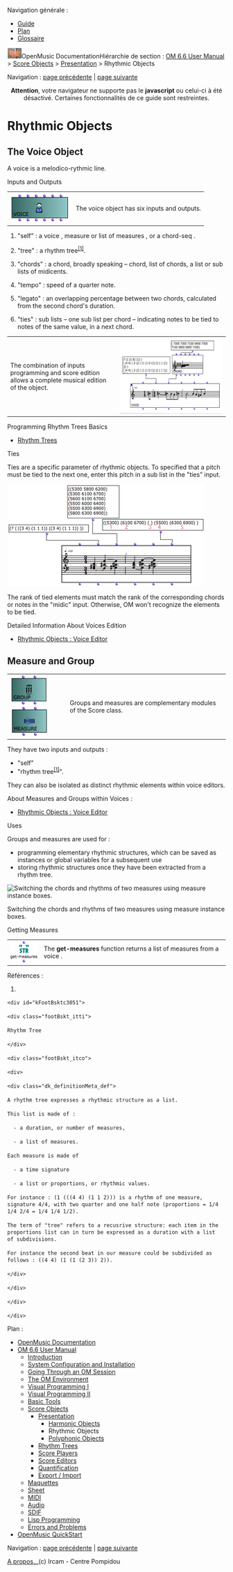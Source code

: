 <div id="tplf" class="tplPage">

<div id="tplh">

<span class="hidden">Navigation générale : </span>

  - [<span>Guide</span>](OM-Documentation.md)
  - [<span>Plan</span>](OM-Documentation_1.md)
  - [<span>Glossaire</span>](OM-Documentation_2.md)

</div>

<div id="tplt">

![empty.gif](../tplRes/page/empty.gif)![logoom1.png](../res/logoom1.png)<span class="tplTi">OpenMusic
Documentation</span><span class="sw_outStack_navRoot"><span class="hidden">Hiérarchie
de section : </span>[<span>OM 6.6 User
Manual</span>](OM-User-Manual.md)<span class="stkSep"> \>
</span>[<span>Score
Objects</span>](ScoreObjects.md)<span class="stkSep"> \>
</span>[<span>Presentation</span>](Score-Objects-Intro.md)<span class="stkSep">
\> </span><span class="stkSel_yes"><span>Rhythmic
Objects</span></span></span>

</div>

<div class="tplNav">

<span class="hidden">Navigation : </span>[<span>page
précédente</span>](Note-Chord-Chord-seq.md "page précédente(Harmonic Objects)")<span class="hidden">
| </span>[<span>page
suivante</span>](Polyphonic.md "page suivante(Polyphonic Objects)")

</div>

<div id="tplc" class="tplc_out_yes">

<div style="text-align: center;">

**Attention**, votre navigateur ne supporte pas le **javascript** ou
celui-ci à été désactivé. Certaines fonctionnalités de ce guide sont
restreintes.

</div>

<div class="headCo">

# <span>Rhythmic Objects</span>

<div class="headCo_co">

<div>

<div class="part">

## <span>The Voice Object</span>

<div class="part_co">

<div class="infobloc">

<div class="txt">

A voice is a melodico-rythmic line.

</div>

</div>

<div class="infobloc">

<div class="infobloc_ti">

<span>Inputs and Outputs</span>

</div>

<div class="txt">

|                                                                                 |                                              |
| ------------------------------------------------------------------------------- | -------------------------------------------- |
| <span class="iconButton_tim">![voice1\_icon.png](../res/voice1_icon.png)</span> | The voice object has six inputs and outputs. |

1.  "self" : a voice , measure or list of measures , or a chord-seq .

2.  "tree" : a <span id="i2" class="defRef_ul"><span>rhythm
    tree</span></span><sup>[<span>\[</span>1<span>\]</span>](#kFootBsktc3051)</sup>.

3.  "chords" : a chord, broadly speaking – chord, list of chords, a list
    or sub lists of midicents.

4.  "tempo" : speed of a quarter note.

5.  "legato" : an overlapping percentage between two chords, calculated
    from the second chord's duration.

6.  "ties" : sub lists – one sub list per chord – indicating notes to be
    tied to notes of the same value, in a next chord.

</div>

<div class="txtRes">

<table>
<colgroup>
<col style="width: 50%" />
<col style="width: 50%" />
</colgroup>
<tbody>
<tr class="odd">
<td><div class="dk_txtRes_txt txt">
<p>The combination of inputs programming and score edition allows a complete musical edition of the object.</p>
</div></td>
<td><div class="caption">
<div class="caption_co">
<a href="../res/voiceex.png" class="overLnk" title="Cliquez pour agrandir"><img src="../res/voiceex_1.png" width="300" height="175" alt="voiceex_1.png" /></a>
</div>
</div></td>
</tr>
</tbody>
</table>

</div>

<div class="linkSet">

<div class="linkSet_ti">

<span>Programming Rhythm Trees Basics</span>

</div>

<div class="linkUL">

  - [<span>Rhythm Trees</span>](RT.md)

</div>

</div>

</div>

<div class="bloc note">

<div class="bloc_ti note_ti">

<span>Ties</span>

</div>

<div class="txt">

Ties are a specific parameter of rhythmic objects. To specified that a
pitch must be tied to the next one, enter this pitch in a sub list in
the "ties" input.

</div>

<div class="caption">

<div class="caption_co">

![ties.png](../res/ties.png)

</div>

</div>

<div class="txt">

The rank of tied elements must match the rank of the corresponding
chords or notes in the "midic" input. Otherwise, OM won't recognize the
elements to be tied.

</div>

<div class="linkSet">

<div class="linkSet_ti">

<span>Detailed Information About Voices Edition</span>

</div>

<div class="linkUL">

  - [<span>Rhythmic Objects : Voice Editor</span>](Editor-Rhythm.md)

</div>

</div>

</div>

</div>

</div>

<div class="part">

## <span>Measure and Group</span>

<div class="part_co">

<div class="infobloc">

<div class="txt">

|                                                                                                                                                                     |                                                                   |
| ------------------------------------------------------------------------------------------------------------------------------------------------------------------- | ----------------------------------------------------------------- |
| <span class="iconButton_tim">![group3\_icon.png](../res/group3_icon.png)</span> <span class="iconButton_tim">![measure3\_icon.png](../res/measure3_icon.png)</span> | Groups and measures are complementary modules of the Score class. |

They have two inputs and outputs :

  - <span> "self" </span>
  - <span> "<span id="i3" class="defRef_ul"><span>rhythm
    tree</span></span><sup>[<span>\[</span>1<span>\]</span>](#kFootBsktc3051)</sup>".
    </span>

They can also be isolated as distinct rhythmic elements within voice
editors.

</div>

<div class="linkSet">

<div class="linkSet_ti">

<span>About Measures and Groups within Voices :</span>

</div>

<div class="linkUL">

  - [<span>Rhythmic Objects : Voice Editor</span>](Editor-Rhythm.md)

</div>

</div>

</div>

<div class="infobloc">

<div class="infobloc_ti">

<span>Uses</span>

</div>

<div class="txt">

Groups and measures are used for :

  - <span>programming elementary rhythmic structures, which can be saved
    as instances or global variables for a subsequent use</span>
  - <span>storing rhythmic structures once they have been extracted from
    a rhythm tree.</span>

</div>

<div class="caption">

<div class="caption_co">

![Switching the chords and rhythms of two measures using measure
instance boxes.](../res/measureinstance.png)

</div>

<div class="caption_ti">

Switching the chords and rhythms of two measures using measure instance
boxes.

</div>

</div>

</div>

<div class="bloc note">

<div class="bloc_ti note_ti">

<span>Getting Measures</span>

</div>

<div class="txt">

|                                                                                 |                                                                         |
| ------------------------------------------------------------------------------- | ----------------------------------------------------------------------- |
| <span class="iconButton_tim">![getmes\_icon.png](../res/getmes_icon.png)</span> | The **get-measures** function returns a list of measures from a voice . |

</div>

</div>

</div>

</div>

</div>

</div>

</div>

<span class="hidden">Références : </span>

1.  
    
    <div id="kFootBsktc3051">
    
    <div class="footBskt_itti">
    
    Rhythm Tree
    
    </div>
    
    <div class="footBskt_itco">
    
    <div>
    
    <div class="dk_definitionMeta_def">
    
    A rhythm tree expresses a rhythmic structure as a list.
    
    This list is made of :
    
      - a duration, or number of measures,
    
      - a list of measures.
    
    Each measure is made of
    
      - a time signature
    
      - a list or proportions, or rhythmic values.
    
    For instance : (1 (((4 4) (1 1 2))) is a rhythm of one measure,
    signature 4/4, with two quarter and one half note (proportions = 1/4
    1/4 2/4 = 1/4 1/4 1/2).
    
    The term of "tree" refers to a recusrive structure: each item in the
    proportions list can in turn be expressed as a duration with a list
    of subdivisions.
    
    For instance the second beat in our measure could be subdivided as
    follows : ((4 4) (1 (1 (2 3)) 2)).
    
    </div>
    
    </div>
    
    </div>
    
    </div>

</div>

<div id="tplo" class="tplo_out_yes">

<div class="tplOTp">

<div class="tplOBm">

<div id="mnuFrm">

<span class="hidden">Plan :</span>

<div id="mnuFrmUp" onmouseout="menuScrollTiTask.fSpeed=0;" onmouseover="if(menuScrollTiTask.fSpeed&gt;=0) {menuScrollTiTask.fSpeed=-2; scTiLib.addTaskNow(menuScrollTiTask);}" onclick="menuScrollTiTask.fSpeed-=2;" style="display: none;">

<span id="mnuFrmUpLeft">[](#)</span><span id="mnuFrmUpCenter"></span><span id="mnuFrmUpRight"></span>

</div>

<div id="mnuScroll">

  - [<span>OpenMusic Documentation</span>](OM-Documentation.md)
  - [<span>OM 6.6 User Manual</span>](OM-User-Manual.md)
      - [<span>Introduction</span>](00-Sommaire.md)
      - [<span>System Configuration and
        Installation</span>](Installation.md)
      - [<span>Going Through an OM Session</span>](Goingthrough.md)
      - [<span>The OM Environment</span>](Environment.md)
      - [<span>Visual Programming I</span>](BasicVisualProgramming.md)
      - [<span>Visual Programming
        II</span>](AdvancedVisualProgramming.md)
      - [<span>Basic Tools</span>](BasicObjects.md)
      - [<span>Score Objects</span>](ScoreObjects.md)
          - [<span>Presentation</span>](Score-Objects-Intro.md)
              - [<span>Harmonic Objects</span>](Note-Chord-Chord-seq.md)
              - <span id="i4" class="outLeftSel_yes"><span>Rhythmic
                Objects</span></span>
              - [<span>Polyphonic Objects</span>](Polyphonic.md)
          - [<span>Rhythm Trees</span>](RT.md)
          - [<span>Score Players</span>](ScorePlayer.md)
          - [<span>Score Editors</span>](ScoreEditors.md)
          - [<span>Quantification</span>](Quantification.md)
          - [<span>Export / Import</span>](ImportExport.md)
      - [<span>Maquettes</span>](Maquettes.md)
      - [<span>Sheet</span>](Sheet.md)
      - [<span>MIDI</span>](MIDI.md)
      - [<span>Audio</span>](Audio.md)
      - [<span>SDIF</span>](SDIF.md)
      - [<span>Lisp Programming</span>](Lisp.md)
      - [<span>Errors and Problems</span>](errors.md)
  - [<span>OpenMusic QuickStart</span>](QuickStart-Chapters.md)

</div>

<div id="mnuFrmDown" onmouseout="menuScrollTiTask.fSpeed=0;" onmouseover="if(menuScrollTiTask.fSpeed&lt;=0) {menuScrollTiTask.fSpeed=2; scTiLib.addTaskNow(menuScrollTiTask);}" onclick="menuScrollTiTask.fSpeed+=2;" style="display: none;">

<span id="mnuFrmDownLeft">[](#)</span><span id="mnuFrmDownCenter"></span><span id="mnuFrmDownRight"></span>

</div>

</div>

</div>

</div>

</div>

<div class="tplNav">

<span class="hidden">Navigation : </span>[<span>page
précédente</span>](Note-Chord-Chord-seq.md "page précédente(Harmonic Objects)")<span class="hidden">
| </span>[<span>page
suivante</span>](Polyphonic.md "page suivante(Polyphonic Objects)")

</div>

<div id="tplb">

[<span>A propos...</span>](OM-Documentation_3.md)(c) Ircam - Centre
Pompidou

</div>

</div>

